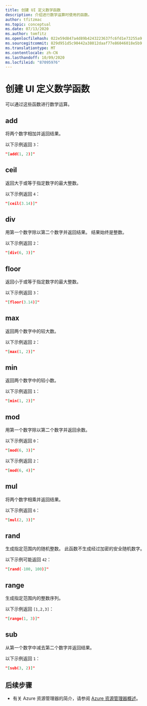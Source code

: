 ```yaml
---
title: 创建 UI 定义数学函数
description: 介绍进行数学运算时使用的函数。
author: tfitzmac
ms.topic: conceptual
ms.date: 07/13/2020
ms.author: tomfitz
ms.openlocfilehash: 022e59d847a4d89b4243223637fc6fd1e73255a9
ms.sourcegitcommit: 829d951d5c90442a38012daaf77e86046018e5b9
ms.translationtype: MT
ms.contentlocale: zh-CN
ms.lasthandoff: 10/09/2020
ms.locfileid: "87095976"
---
```

# <a name="createuidefinition-math-functions"></a>创建 UI 定义数学函数

可以通过这些函数进行数学运算。

## <a name="add"></a>add

将两个数字相加并返回结果。

以下示例返回 `3`：

```json
"[add(1, 2)]"
```

## <a name="ceil"></a>ceil

返回大于或等于指定数字的最大整数。

以下示例返回 `4`：

```json
"[ceil(3.14)]"
```

## <a name="div"></a>div

用第一个数字除以第二个数字并返回结果。 结果始终是整数。

以下示例返回 `2`：

```json
"[div(6, 3)]"
```

## <a name="floor"></a>floor

返回小于或等于指定数字的最大整数。

以下示例返回 `3`：

```json
"[floor(3.14)]"
```

## <a name="max"></a>max

返回两个数字中的较大数。

以下示例返回 `2`：

```json
"[max(1, 2)]"
```

## <a name="min"></a>min

返回两个数字中的较小数。

以下示例返回 `1`：

```json
"[min(1, 2)]"
```

## <a name="mod"></a>mod

用第一个数字除以第二个数字并返回余数。

以下示例返回 `0`：

```json
"[mod(6, 3)]"
```

以下示例返回 `2`：

```json
"[mod(6, 4)]"
```

## <a name="mul"></a>mul

将两个数字相乘并返回结果。

以下示例返回 `6`：

```json
"[mul(2, 3)]"
```

## <a name="rand"></a>rand

生成指定范围内的随机整数。 此函数不生成经过加密的安全随机数字。

以下示例可能返回 `42`：

```json
"[rand(-100, 100)]"
```

## <a name="range"></a>range

生成指定范围内的整数序列。

以下示例返回 `[1,2,3]`：

```json
"[range(1, 3)]"
```

## <a name="sub"></a>sub

从第一个数字中减去第二个数字并返回结果。

以下示例返回 `1`：

```json
"[sub(3, 2)]"
```

## <a name="next-steps"></a>后续步骤

* 有关 Azure 资源管理器的简介，请参阅 [Azure 资源管理器概述](../management/overview.md)。
